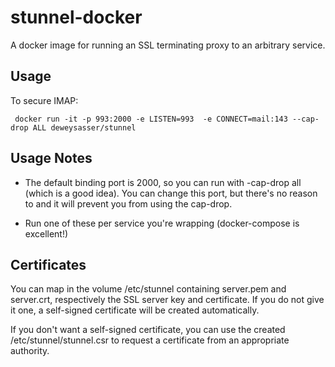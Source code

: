 stunnel-docker
==============

A docker image for running an SSL terminating proxy to an arbitrary service.

Usage
-----

To secure IMAP:

     docker run -it -p 993:2000 -e LISTEN=993  -e CONNECT=mail:143 --cap-drop ALL deweysasser/stunnel

Usage Notes
-----------

* The default binding port is 2000, so you can run with -cap-drop all
  (which is a good idea).  You can change this port, but there's no
  reason to and it will prevent you from using the cap-drop.

* Run one of these per service you're wrapping (docker-compose is excellent!)

Certificates
------------

You can map in the volume /etc/stunnel containing server.pem and
server.crt, respectively the SSL server key and certificate.  If you
do not give it one, a self-signed certificate will be created
automatically.

If you don't want a self-signed certificate, you can use the created
/etc/stunnel/stunnel.csr to request a certificate from an appropriate
authority.